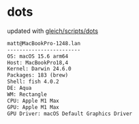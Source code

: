 # dots

updated with [gleich/scripts/dots](https://github.com/gleich/scripts/tree/main/dots)

```txt
matt@MacBookPro-1248.lan 
------------------------ 
OS: macOS 15.6 arm64 
Host: MacBookPro18,4 
Kernel: Darwin 24.6.0 
Packages: 183 (brew) 
Shell: fish 4.0.2 
DE: Aqua 
WM: Rectangle 
CPU: Apple M1 Max 
GPU: Apple M1 Max 
GPU Driver: macOS Default Graphics Driver
```